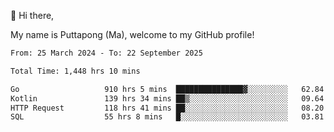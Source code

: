 👋 Hi there,

My name is Puttapong (Ma), welcome to my GitHub profile!

<!--START_SECTION:waka-->

```txt
From: 25 March 2024 - To: 22 September 2025

Total Time: 1,448 hrs 10 mins

Go                   910 hrs 5 mins  ███████████████▓░░░░░░░░░   62.84 %
Kotlin               139 hrs 34 mins ██▒░░░░░░░░░░░░░░░░░░░░░░   09.64 %
HTTP Request         118 hrs 41 mins ██░░░░░░░░░░░░░░░░░░░░░░░   08.20 %
SQL                  55 hrs 8 mins   █░░░░░░░░░░░░░░░░░░░░░░░░   03.81 %
```

<!--END_SECTION:waka-->
